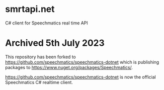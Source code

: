 # smrtapi.net
C# client for Speechmatics real time API

# Archived 5th July 2023

This repository has been forked to https://github.com/speechmatics/speechmatics-dotnet which is publishing packages to https://www.nuget.org/packages/Speechmatics/.

https://github.com/speechmatics/speechmatics-dotnet is now the official Speechmatics C# realtime client.



